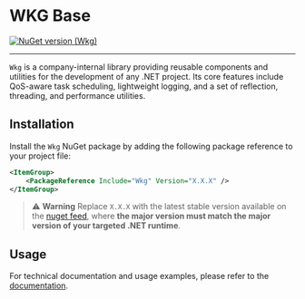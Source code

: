 # WKG Base

[![NuGet version (Wkg)](https://img.shields.io/nuget/v/Wkg.svg?style=flat-square)](https://www.nuget.org/packages/Wkg/)

---

`Wkg` is a company-internal library providing reusable components and utilities for the development of any .NET project. Its core features include QoS-aware task scheduling, lightweight logging, and a set of reflection, threading, and performance utilities.

## Installation

Install the `Wkg` NuGet package by adding the following package reference to your project file:

```xml
<ItemGroup>
    <PackageReference Include="Wkg" Version="X.X.X" />
</ItemGroup>
```

> :warning: **Warning**
> Replace `X.X.X` with the latest stable version available on the [nuget feed](https://www.nuget.org/packages/Wkg), where **the major version must match the major version of your targeted .NET runtime**.

## Usage

For technical documentation and usage examples, please refer to the [documentation](https://github.com/WKG-Software-GmbH/wkg-base/tree/main/docs/documentation.md).